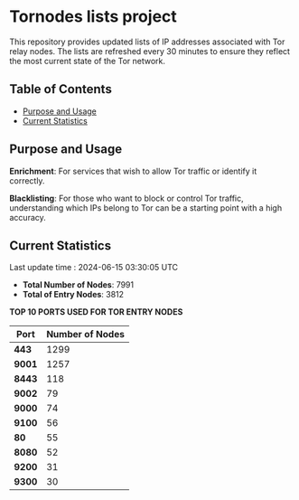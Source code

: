 # Tornodes lists project

This repository provides updated lists of IP addresses associated with Tor relay nodes. The lists are refreshed every 30 minutes to ensure they reflect the most current state of the Tor network.

## Table of Contents

- [Purpose and Usage](#purpose-and-usage)
- [Current Statistics](#current-statistics)


## Purpose and Usage

**Enrichment**: For services that wish to allow Tor traffic or identify it correctly.

**Blacklisting**: For those who want to block or control Tor traffic, understanding which IPs belong to Tor can be a starting point with a high accuracy.

## Current Statistics

Last update time : 2024-06-15 03:30:05 UTC

- **Total Number of Nodes**: 7991
- **Total of Entry Nodes**: 3812

**TOP 10 PORTS USED FOR TOR ENTRY NODES**

| **Port** | **Number of Nodes** |
|------|-----------------|
| **443**   | 1299  |
| **9001**   | 1257  |
| **8443**   | 118  |
| **9002**   | 79  |
| **9000**   | 74  |
| **9100**   | 56  |
| **80**   | 55  |
| **8080**   | 52  |
| **9200**   | 31  |
| **9300**   | 30  |

